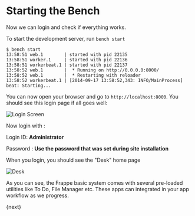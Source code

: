 <!-- add-breadcrumbs -->
# Starting the Bench

Now we can login and check if everything works.

To start the development server, run `bench start`

	$ bench start
	13:58:51 web.1        | started with pid 22135
	13:58:51 worker.1     | started with pid 22136
	13:58:51 workerbeat.1 | started with pid 22137
	13:58:52 web.1        |  * Running on http://0.0.0.0:8000/
	13:58:52 web.1        |  * Restarting with reloader
	13:58:52 workerbeat.1 | [2014-09-17 13:58:52,343: INFO/MainProcess] beat: Starting...

You can now open your browser and go to `http://localhost:8000`. You should see this login page if all goes well:

<img class="screenshot" alt="Login Screen" src="/docs/assets/img/login.png">

Now login with : 

Login ID: **Administrator**

Password : **Use the password that was set during site installation**

When you login, you should see the "Desk" home page

<img class="screenshot" alt="Desk" src="/docs/assets/img/desk.png">

As you can see, the Frappe basic system comes with several pre-loaded utilities like To Do, File Manager etc. These apps can integrated in your app workflow as we progress.

{next}
